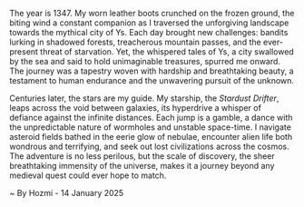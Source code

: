 
The year is 1347.  My worn leather boots crunched on the frozen ground, the biting wind a constant companion as I traversed the unforgiving landscape towards the mythical city of Ys.  Each day brought new challenges: bandits lurking in shadowed forests, treacherous mountain passes, and the ever-present threat of starvation. Yet, the whispered tales of Ys, a city swallowed by the sea and said to hold unimaginable treasures, spurred me onward.  The journey was a tapestry woven with hardship and breathtaking beauty, a testament to human endurance and the unwavering pursuit of the unknown.

Centuries later, the stars are my guide.  My starship, the *Stardust Drifter*, leaps across the void between galaxies, its hyperdrive a whisper of defiance against the infinite distances.  Each jump is a gamble, a dance with the unpredictable nature of wormholes and unstable space-time.  I navigate asteroid fields bathed in the eerie glow of nebulae, encounter alien life both wondrous and terrifying, and seek out lost civilizations across the cosmos.  The adventure is no less perilous, but the scale of discovery, the sheer breathtaking immensity of the universe, makes it a journey beyond any medieval quest could ever hope to match.

~ By Hozmi - 14 January 2025
